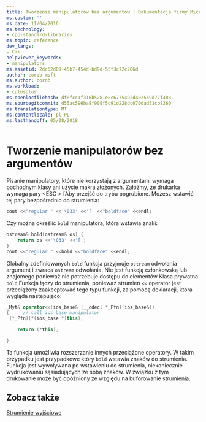 ```yaml
---
title: Tworzenie manipulatorów bez argumentów | Dokumentacja firmy Microsoft
ms.custom: ''
ms.date: 11/04/2016
ms.technology:
- cpp-standard-libraries
ms.topic: reference
dev_langs:
- C++
helpviewer_keywords:
- manipulators
ms.assetid: 2dc62d09-45b7-454d-bd9d-55f3c72c206d
author: corob-msft
ms.author: corob
ms.workload:
- cplusplus
ms.openlocfilehash: df8fcc1f316b5281e8c6775492d402559d77f483
ms.sourcegitcommit: d55ac596ba8f908f5d91d228dc070dad31cb8360
ms.translationtype: MT
ms.contentlocale: pl-PL
ms.lasthandoff: 05/08/2018
---
```

# <a name="writing-your-own-manipulators-without-arguments"></a>Tworzenie manipulatorów bez argumentów

Pisanie manipulatory, które nie korzystają z argumentami wymaga pochodnym klasy ani użycie makra złożonych. Załóżmy, że drukarka wymaga pary \<ESC > [Aby przejść do trybu pogrubione. Możesz wstawić tej pary bezpośrednio do strumienia:

```cpp
cout <<"regular " <<'\033' <<'[' <<"boldface" <<endl;
```

Czy można określić `bold` manipulatora, która wstawia znaki:

```cpp
ostream& bold(ostream& os) {
    return os <<'\033' <<'[';
}
cout <<"regular " <<bold <<"boldface" <<endl;
```

Globalny zdefiniowanych `bold` funkcja przyjmuje `ostream` odwołania argument i zwraca `ostream` odwołania. Nie jest funkcją członkowską lub znajomego ponieważ nie potrzebuje dostępu do elementów Klasa prywatna. `bold` Funkcja łączy do strumienia, ponieważ strumień `<<` operator jest przeciążony zaakceptować tego typu funkcji, za pomocą deklaracji, która wygląda następująco:

```cpp
_Myt& operator<<(ios_base& (__cdecl *_Pfn)(ios_base&))
{     // call ios_base manipulator
 (*_Pfn)(*(ios_base *)this);

    return (*this);

}
```

Ta funkcja umożliwia rozszerzanie innych przeciążone operatory. W takim przypadku jest przypadkowe który `bold` wstawia znaków do strumienia. Funkcja jest wywoływana po wstawieniu do strumienia, niekoniecznie wydrukowaniu sąsiadujących ze sobą znaków. W związku z tym drukowanie może być opóźniony ze względu na buforowanie strumienia.

## <a name="see-also"></a>Zobacz także

[Strumienie wyjściowe](../standard-library/output-streams.md)<br/>
